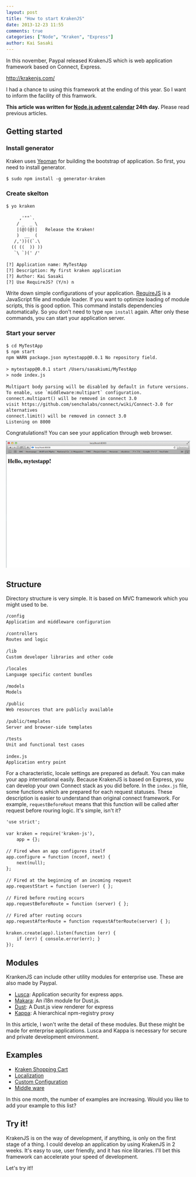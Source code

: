 ```yaml
---
layout: post
title: "How to start KrakenJS"
date: 2013-12-23 11:55
comments: true
categories: ["Node", "Kraken", "Express"]
author: Kai Sasaki
---
```


In this november, Paypal released KrakenJS which is web application framework based on Connect, Express. 

http://krakenjs.com/

I had a chance to using this framework at the ending of this year. So I want to inform the facility of this framwork.

**This article was written for [Node.js advent calendar](http://www.adventar.org/calendars/56) 24th day.** Please read previous articles.

## Getting started

### Install generator

Kraken uses [Yeoman](http://yeoman.io/) for building the bootstrap of application. So first, you need to install generator.

```
$ sudo npm install -g generator-kraken
```

### Create skelton

```
$ yo kraken

     ,'""`.
    / _  _ \
    |(@)(@)|   Release the Kraken!
    )  __  (
   /,'))((`.\
  (( ((  )) ))
   `\ `)(' /'

[?] Application name: MyTestApp
[?] Description: My first kraken application
[?] Author: Kai Sasaki
[?] Use RequireJS? (Y/n) n
```

Write down simple configurations of your application. [RequireJS](http://requirejs.org/) is a JavaScript file and module loader.
If you want to optimize loading of module scripts, this is good option. This command installs dependencies automatically.
So you don't need to type `npm install` again. After only these commands, you can start your application server.

### Start your server

```
$ cd MyTestApp
$ npm start
npm WARN package.json mytestapp@0.0.1 No repository field.

> mytestapp@0.0.1 start /Users/sasakiumi/MyTestApp
> node index.js

Multipart body parsing will be disabled by default in future versions. To enable, use `middleware:multipart` configuration.
connect.multipart() will be removed in connect 3.0
visit https://github.com/senchalabs/connect/wiki/Connect-3.0 for alternatives
connect.limit() will be removed in connect 3.0
Listening on 8000
```

Congratulations!! You can see your application through web browser.

![start page](/images/posts/2013-12-23-kraken/startpage.png)


## Structure

Directory structure is very simple. It is based on MVC framework which you might used to be.

```
/config
Application and middleware configuration

/controllers
Routes and logic

/lib
Custom developer libraries and other code

/locales
Language specific content bundles

/models
Models

/public
Web resources that are publicly available

/public/templates
Server and browser-side templates

/tests
Unit and functional test cases

index.js
Application entry point 
```

For a characteristic, locale settings are prepared as default. You can make your app international easily.
Because KrakenJS is based on Express, you can develop your own Connect stack as you did before.
In the `index.js` file, some functions which are prepared for each request statuses. These description is easier to understand 
than original connect framework. For example, `requestBeforeRout` means that this function will be called after request before rouring logic.
It's simple, isn't it?


```
'use strict';
 
var kraken = require('kraken-js'),
    app = {};
 
// Fired when an app configures itself
app.configure = function (nconf, next) {
    next(null);
};
 
// Fired at the beginning of an incoming request
app.requestStart = function (server) { };
 
// Fired before routing occurs
app.requestBeforeRoute = function (server) { };
 
// Fired after routing occurs
app.requestAfterRoute = function requestAfterRoute(server) { };
 
kraken.create(app).listen(function (err) {
    if (err) { console.error(err); }
});
```



## Modules

KrankenJS can include other utility modules for enterprise use. These are also made by Paypal.

* [Lusca](https://github.com/paypal/lusca): Application security for express apps.
* [Makara](https://github.com/paypal/makara): An i18n module for Dust.js.
* [Dust](https://github.com/paypal/adaro): A Dust.js view renderer for express
* [Kappa](https://github.com/paypal/kappa): A hierarchical npm-registry proxy

In this article, I won't write the detail of these modules. But these might be made for enterprise applications. 
Lusca and Kappa is necessary for secure and private development environment.

## Examples

* [Kraken Shopping Cart](https://github.com/lmarkus/Kraken_Example_Shopping_Cart)
* [Localization](https://github.com/lensam69/Kraken_Example_Localization)
* [Custom Configuration](https://github.com/lmarkus/Kraken_Example_Configuration)
* [Middle ware](https://github.com/lensam69/Kraken_Example_Custom_Middleware)

In this one month, the number of examples are increasing. Would you like to add your example to this list?

## Try it!

KrakenJS is on the way of development, if anything, is only on the first stage of a thing.
I could develop an application by using KrakenJS in 2 weeks. It's easy to use, user friendly, and 
it has nice libraries. I'll bet this framework can accelerate your speed of development.

Let's try it!!












